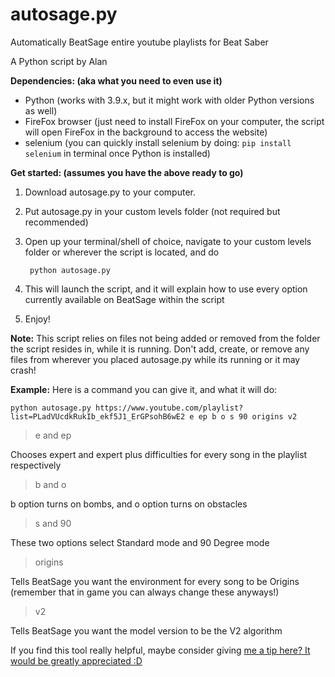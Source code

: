 # autosage.py
Automatically BeatSage entire youtube playlists for Beat Saber

A Python script by Alan

**Dependencies: (aka what you need to even use it)**
- Python (works with 3.9.x, but it might work with older Python versions as well)
- FireFox browser (just need to install FireFox on your computer, the script will open FireFox in the background to access the website)
- selenium (you can quickly install selenium by doing: `pip install selenium` in terminal once Python is installed)

**Get started: (assumes you have the above ready to go)**

1. Download autosage.py to your computer.
2. Put autosage.py in your custom levels folder (not required but recommended)
3. Open up your terminal/shell of choice, navigate to your custom levels folder or wherever the script is located, and do 

        python autosage.py
4. This will launch the script, and it will explain how to use every option currently available on BeatSage within the script
5. Enjoy!

**Note:** This script relies on files not being added or removed from the folder the script resides in, while it is running. Don't add, create, or remove any files from wherever you placed autosage.py while its running or it may crash!

**Example:** Here is a command you can give it, and what it will do:

`python autosage.py https://www.youtube.com/playlist?list=PLadVUcdkRukIb_ekf5J1_ErGPsohB6wE2 e ep b o s 90 origins v2`
>e and ep

Chooses expert and expert plus difficulties for every song in the playlist respectively
>b and o

b option turns on bombs, and o option turns on obstacles
>s and 90

These two options select Standard mode and 90 Degree mode
>origins

Tells BeatSage you want the environment for every song to be Origins (remember that in game you can always change these anyways!)
>v2

Tells BeatSage you want the model version to be the V2 algorithm

If you find this tool really helpful, maybe consider giving [me a tip here? It would be greatly appreciated :D](https://ko-fi.com/epinephrine)
